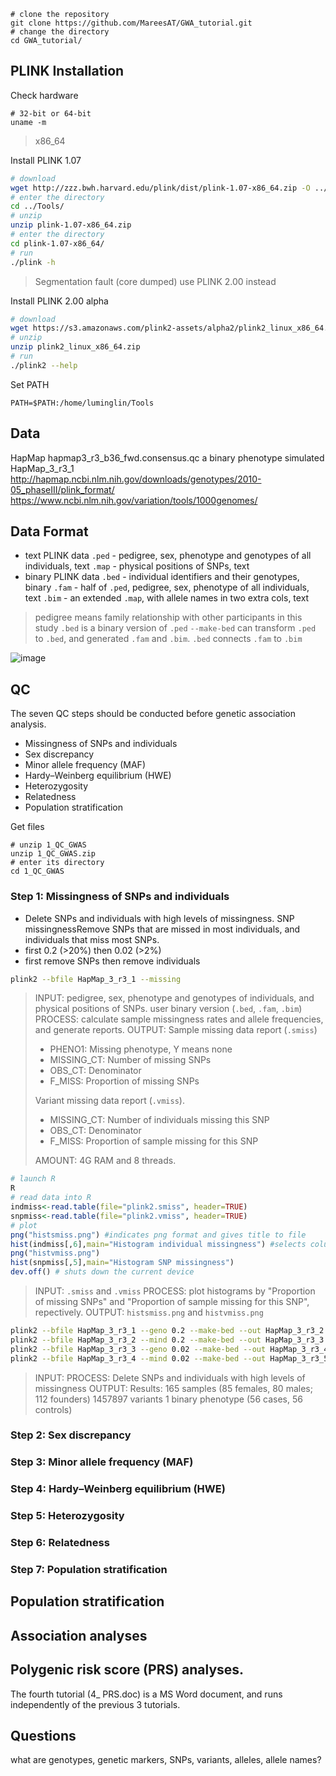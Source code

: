 ```
# clone the repository
git clone https://github.com/MareesAT/GWA_tutorial.git
# change the directory
cd GWA_tutorial/
```
## PLINK Installation
Check hardware
```
# 32-bit or 64-bit
uname -m
```
>x86_64

Install PLINK 1.07
```bash
# download
wget http://zzz.bwh.harvard.edu/plink/dist/plink-1.07-x86_64.zip -O ../Tools/plink-1.07-x86_64.zip
# enter the directory
cd ../Tools/
# unzip
unzip plink-1.07-x86_64.zip
# enter the directory
cd plink-1.07-x86_64/
# run
./plink -h
```
>Segmentation fault (core dumped)
>use PLINK 2.00 instead

Install PLINK 2.00 alpha
```bash
# download
wget https://s3.amazonaws.com/plink2-assets/alpha2/plink2_linux_x86_64.zip
# unzip
unzip plink2_linux_x86_64.zip
# run
./plink2 --help
```
Set PATH
```
PATH=$PATH:/home/luminglin/Tools
```
## Data
HapMap
hapmap3_r3_b36_fwd.consensus.qc
a binary phenotype simulated
HapMap_3_r3_1
http://hapmap.ncbi.nlm.nih.gov/downloads/genotypes/2010-05_phaseIII/plink_format/ 
https://www.ncbi.nlm.nih.gov/variation/tools/1000genomes/
## Data Format
- text PLINK data
`.ped` - pedigree, sex, phenotype and genotypes of all individuals, text
`.map` - physical positions of SNPs, text
- binary PLINK data
`.bed` - individual identifiers and their genotypes, binary
`.fam` - half of `.ped`, pedigree, sex, phenotype of all individuals, text
`.bim` - an extended `.map`, with allele names in two extra cols, text
>pedigree means family relationship with other participants in this study
>`.bed` is a binary version of `.ped`
>`--make-bed` can transform `.ped` to `.bed`, and generated `.fam` and `.bim`. `.bed` connects `.fam` to `.bim`

![image](https://onlinelibrary.wiley.com/cms/asset/6e29248d-8bf5-4fc4-b707-339a5312526a/mpr1608-fig-0001-m.png)
## QC
The seven QC steps should be conducted before genetic association analysis.
 - Missingness of SNPs and individuals
 - Sex discrepancy
 - Minor allele frequency (MAF)
 - Hardy–Weinberg equilibrium (HWE)
 - Heterozygosity
 - Relatedness
 - Population stratification

Get files
```
# unzip 1_QC_GWAS
unzip 1_QC_GWAS.zip 
# enter its directory
cd 1_QC_GWAS
```
### Step 1: Missingness of SNPs and individuals
- Delete SNPs and individuals with high levels of missingness. SNP missingnessRemove SNPs that are missed in most individuals, and individuals that miss most SNPs.
- first 0.2 (>20%) then 0.02 (>2%) 
- first remove SNPs then remove individuals
```bash
plink2 --bfile HapMap_3_r3_1 --missing
```
>INPUT: pedigree, sex, phenotype and genotypes of individuals, and physical positions of SNPs. user binary version (`.bed`, `.fam`, `.bim`)
>PROCESS: calculate sample missingness rates and allele frequencies, and generate reports.
>OUTPUT: 
Sample missing data report (`.smiss`)
>- PHENO1: Missing phenotype, Y means none
>- MISSING_CT: Number of missing SNPs
>- OBS_CT: Denominator
>- F_MISS: Proportion of missing SNPs 
>
>Variant missing data report (`.vmiss`). 
>- MISSING_CT:  Number of individuals missing this SNP
>- OBS_CT: Denominator
>- F_MISS: Proportion of sample missing for this SNP
>
>AMOUNT: 4G RAM and 8 threads. 
```R
# launch R
R
# read data into R 
indmiss<-read.table(file="plink2.smiss", header=TRUE)
snpmiss<-read.table(file="plink2.vmiss", header=TRUE)
# plot
png("histsmiss.png") #indicates png format and gives title to file
hist(indmiss[,6],main="Histogram individual missingness") #selects column 6, names header of file
png("histvmiss.png") 
hist(snpmiss[,5],main="Histogram SNP missingness")  
dev.off() # shuts down the current device
```
>INPUT: `.smiss` and `.vmiss`
>PROCESS: plot histograms by "Proportion of missing SNPs" and "Proportion of sample missing for this SNP", repectively.
>OUTPUT: `histsmiss.png` and `histvmiss.png`
```bash
plink2 --bfile HapMap_3_r3_1 --geno 0.2 --make-bed --out HapMap_3_r3_2
plink2 --bfile HapMap_3_r3_2 --mind 0.2 --make-bed --out HapMap_3_r3_3
plink2 --bfile HapMap_3_r3_3 --geno 0.02 --make-bed --out HapMap_3_r3_4
plink2 --bfile HapMap_3_r3_4 --mind 0.02 --make-bed --out HapMap_3_r3_5
```
>INPUT: 
>PROCESS: Delete SNPs and individuals with high levels of missingness
>OUTPUT:
Results:
165 samples (85 females, 80 males; 112 founders)
1457897 variants
1 binary phenotype (56 cases, 56 controls)

### Step 2: Sex discrepancy
### Step 3: Minor allele frequency (MAF)
### Step 4: Hardy–Weinberg equilibrium (HWE)
### Step 5: Heterozygosity
### Step 6: Relatedness
### Step 7: Population stratification

## Population stratification
## Association analyses
## Polygenic risk score (PRS) analyses.
The fourth tutorial (4_ PRS.doc) is a MS Word document, and runs independently of the previous 3 tutorials.
## Questions
what are genotypes, genetic markers, SNPs, variants, alleles, allele names?
<!--stackedit_data:
eyJoaXN0b3J5IjpbLTEyMDMxNjM2NTksLTk5MjAzNDc2NSwtMT
YwOTE0MjE1MSwxNjkyNTE2OTc5LC0xNTMzMDMyMDk5LDE0ODQ0
MTg2NzgsLTI2NDc4MjA4MSwxNjMyNDA5MDEwLDcyMjk2MjU2LD
EyMjUxOTI4NDQsMTgxODU1NTUwOCwxODkzMDg5MzU2LDE2OTYz
OTY1OSwtOTYwMzYwMzQ0LDE2NDYzNjA4MTcsLTQ5MDA4MDAzNy
wtMTkxNjA0ODEzMSwtMTgzMjkxMTkxNiwtMzEwOTU3ODU1LDUx
NTI1NzY1MV19
-->